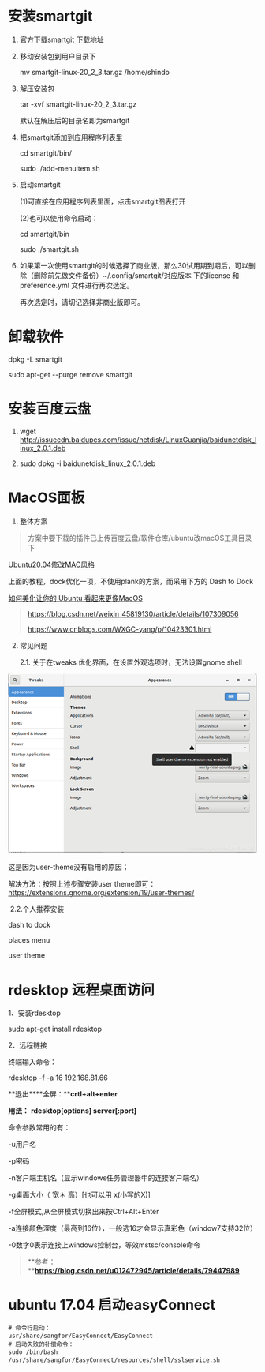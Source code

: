 # 安装smartgit 

1. 官方下载smartgit [下载地址](https://www.syntevo.com/smartgit/download/)

2. 移动安装包到用户目录下

   mv smartgit-linux-20_2_3.tar.gz /home/shindo

3. 解压安装包

   tar -xvf smartgit-linux-20_2_3.tar.gz 

   默认在解压后的目录名即为smartgit

4. 把smartgit添加到应用程序列表里

   cd smartgit/bin/

   sudo ./add-menuitem.sh 

5. 启动smartgit

   (1)可直接在应用程序列表里面，点击smartgit图表打开

   (2)也可以使用命令启动：

   cd smartgit/bin

   sudo ./smartgit.sh

6. 如果第一次使用smartgit的时候选择了商业版，那么30试用期到期后，可以删除（删除前先做文件备份）~/.config/smartgit/对应版本 下的license  和 preference.yml 文件进行再次选定。

   再次选定时，请切记选择非商业版即可。



# 卸载软件

dpkg -L smartgit

sudo apt-get  --purge remove smartgit



# 安装百度云盘

1. wget http://issuecdn.baidupcs.com/issue/netdisk/LinuxGuanjia/baidunetdisk_linux_2.0.1.deb

2. sudo dpkg -i baidunetdisk_linux_2.0.1.deb



# MacOS面板

1. 整体方案

> 方案中要下载的插件已上传百度云盘/软件仓库/ubuntu改macOS工具目录下

[Ubuntu20.04修改MAC风格](https://blog.csdn.net/sxdx2007401103/article/details/108145648)

上面的教程，dock优化一项，不使用plank的方案，而采用下方的 Dash to Dock

[如何美化让你的 Ubuntu 看起来更像MacOS](https://www.jianshu.com/p/161ec1956847)

> https://blog.csdn.net/weixin_45819130/article/details/107309056
>
> https://www.cnblogs.com/WXGC-yang/p/10423301.html



2. 常见问题

   2.1. 关于在tweaks 优化界面，在设置外观选项时，无法设置gnome shell

![img](images/gnome-shell)

这是因为user-theme没有启用的原因；

解决方法：按照上述步骤安装user theme即可：https://extensions.gnome.org/extension/19/user-themes/

​	2.2.个人推荐安装

dash to dock

places menu

user theme

# rdesktop 远程桌面访问 

1、安装rdesktop

sudo apt-get install rdesktop

2、远程链接

终端输入命令：

rdesktop -f -a 16 192.168.81.66



**退出****全屏：****crtl+alt+enter**



**用法：** **rdesktop[options] server[:port]**   

  命令参数常用的有：

  -u用户名

  -p密码

  -n客户端主机名（显示windows任务管理器中的连接客户端名）

  -g桌面大小（ 宽＊ 高）[也可以用 x(小写的X)]

   -f全屏模式,从全屏模式切换出来按Ctrl+Alt+Enter

  -a连接颜色深度（最高到16位），一般选16才会显示真彩色（window7支持32位）

  -0数字0表示连接上windows控制台，等效mstsc/console命令



> **参考：****https://blog.csdn.net/u012472945/article/details/79447989**

# ubuntu 17.04 启动easyConnect

```
# 命令行启动：
usr/share/sangfor/EasyConnect/EasyConnect
# 启动失败的补偿命令：
sudo /bin/bash /usr/share/sangfor/EasyConnect/resources/shell/sslservice.sh
```